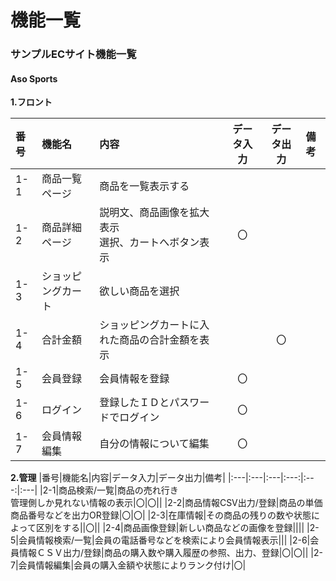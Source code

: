 # 機能一覧
### サンプルECサイト機能一覧
#### Aso Sports
**1.フロント**
 
|番号|機能名|内容|データ入力|データ出力|備考|
|:---|:---|:---|:---:|:---:|:---|
|1-1|商品一覧ページ|商品を一覧表示する||||
|1-2|商品詳細ページ|説明文、商品画像を拡大表示<br>選択、カートへボタン表示|〇|||
|1-3|ショッピングカート|欲しい商品を選択||||
|1-4|合計金額|ショッピングカートに入れた商品の合計金額を表示||〇||
|1-5|会員登録|会員情報を登録|〇||
|1-6|ログイン|登録したＩＤとパスワードでログイン|〇||
|1-7|会員情報編集|自分の情報について編集|〇||

**2.管理**
|番号|機能名|内容|データ入力|データ出力|備考|
|:---|:---|:---|:---:|:---:|:---|
|2-1|商品検索/一覧|商品の売れ行き<br>管理側しか見れない情報の表示|〇|〇||
|2-2|商品情報CSV出力/登録|商品の単価<br>商品番号などを出力OR登録|〇|〇|
|2-3|在庫情報|その商品の残りの数や状態によって区別をする||〇||
|2-4|商品画像登録|新しい商品などの画像を登録||||
|2-5|会員情報検索/一覧|会員の電話番号などを検索により会員情報表示|||
|2-6|会員情報ＣＳＶ出力/登録|商品の購入数や購入履歴の参照、出力、登録|〇|〇||
|2-7|会員情報編集|会員の購入金額や状態によりランク付け|〇|
